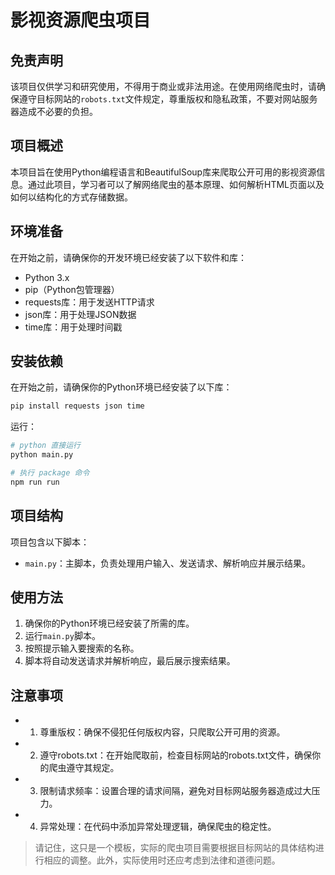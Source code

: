 # 影视资源爬虫项目

## 免责声明

该项目仅供学习和研究使用，不得用于商业或非法用途。在使用网络爬虫时，请确保遵守目标网站的`robots.txt`文件规定，尊重版权和隐私政策，不要对网站服务器造成不必要的负担。

## 项目概述

本项目旨在使用Python编程语言和BeautifulSoup库来爬取公开可用的影视资源信息。通过此项目，学习者可以了解网络爬虫的基本原理、如何解析HTML页面以及如何以结构化的方式存储数据。

## 环境准备

在开始之前，请确保你的开发环境已经安装了以下软件和库：

- Python 3.x
- pip（Python包管理器）
- requests库：用于发送HTTP请求
- json库：用于处理JSON数据
- time库：用于处理时间戳

## 安装依赖

在开始之前，请确保你的Python环境已经安装了以下库：

```bash
pip install requests json time
```

运行：

```bash
# python 直接运行
python main.py

# 执行 package 命令
npm run run
```

## 项目结构

项目包含以下脚本：

- `main.py`：主脚本，负责处理用户输入、发送请求、解析响应并展示结果。

## 使用方法

1. 确保你的Python环境已经安装了所需的库。
2. 运行`main.py`脚本。
3. 按照提示输入要搜索的名称。
4. 脚本将自动发送请求并解析响应，最后展示搜索结果。

## 注意事项

- 1. 尊重版权：确保不侵犯任何版权内容，只爬取公开可用的资源。
- 2. 遵守robots.txt：在开始爬取前，检查目标网站的robots.txt文件，确保你的爬虫遵守其规定。
- 3. 限制请求频率：设置合理的请求间隔，避免对目标网站服务器造成过大压力。
- 4. 异常处理：在代码中添加异常处理逻辑，确保爬虫的稳定性。

> 请记住，这只是一个模板，实际的爬虫项目需要根据目标网站的具体结构进行相应的调整。此外，实际使用时还应考虑到法律和道德问题。
